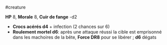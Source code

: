 #creature 

**HP** 8, **Morale** 8, **Cuir  de fange** -d2
- **Crocs acérés d4** + infection (2 chances sur 6) 
- **Roulement mortel d6**: après une attaque réussi la cible est emprisonné dans les machoires de la bête, **Force DR8** pour se libérer ;  **d6** dégats

